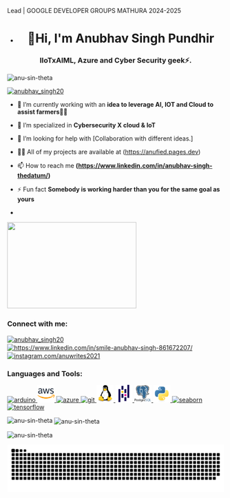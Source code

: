 <!--  👋 Hi, I’m Anubhav Singh
- 👀 I’m interested in tech insights, IIoT, cloud and cybersecurity stuff. -->
Lead | GOOGLE DEVELOPER GROUPS MATHURA 2024-2025
<!-- - 💞️ I’m looking to collaborate a newbie support. -->
- <h1 align="center">🤖Hi, I'm Anubhav Singh Pundhir</h1>
<h3 align="center">IIoTxAIML, Azure and Cyber Security geek⚡.</h3>

<p align="left"> <img src="https://komarev.com/ghpvc/?username=anu-sin-theta&label=Profile%20views&color=0e75b6&style=flat" alt="anu-sin-theta" /> </p>

<p align="left"> <a href="https://twitter.com/anubhav_singh20" target="blank"><img src="https://img.shields.io/twitter/follow/anubhav_singh20?logo=twitter&style=for-the-badge" alt="anubhav_singh20" /></a> </p>

- 🔭 I’m currently working with an **idea to leverage AI, IOT and Cloud to assist farmers🫡🚀**

- 🌱 I’m specialized in  **Cybersecurity X cloud & IoT**

- 🤝 I’m looking for help with [Collaboration with different ideas.]

- 👨‍💻 All of my projects are available at (https://anufied.pages.dev)

- 📫 How to reach me **(https://www.linkedin.com/in/anubhav-singh-thedatum/)**

- ⚡ Fun fact **Somebody is working harder than you for the same goal as yours**
- <div align="right">
<img src= "https://media0.giphy.com/media/NytMLKyiaIh6VH9SPm/giphy.gif?cid=ecf05e47sgjhpcgyl5gnr0jlhcamn67b3conqvvl5slb0lxn&rid=giphy.gif&ct=g" width="300" height="200"></div>
<h3 align="left">Connect with me:</h3>
<p align="left">
<a href="https://twitter.com/anubhav_singh20" target="blank"><img align="center" src="https://raw.githubusercontent.com/rahuldkjain/github-profile-readme-generator/master/src/images/icons/Social/twitter.svg" alt="anubhav_singh20" height="30" width="40" /></a>
<a href="https://www.linkedin.com/in/anubhav-singh-thedatum/" target="blank"><img align="center" src="https://raw.githubusercontent.com/rahuldkjain/github-profile-readme-generator/master/src/images/icons/Social/linked-in-alt.svg" alt="https://www.linkedin.com/in/smile-anubhav-singh-861672207/" height="30" width="40" /></a>
<a href="https://instagram.com/instagram.com/anuwrites2021" target="blank"><img align="center" src="https://raw.githubusercontent.com/rahuldkjain/github-profile-readme-generator/master/src/images/icons/Social/instagram.svg" alt="instagram.com/anuwrites2021" height="30" width="40" /></a>
</p>

<h3 align="left">Languages and Tools:</h3>
<p align="left"> <a href="https://www.arduino.cc/" target="_blank" rel="noreferrer"> <img src="https://cdn.worldvectorlogo.com/logos/arduino-1.svg" alt="arduino" width="40" height="40"/> </a> <a href="https://aws.amazon.com" target="_blank" rel="noreferrer"> <img src="https://raw.githubusercontent.com/devicons/devicon/master/icons/amazonwebservices/amazonwebservices-original-wordmark.svg" alt="aws" width="40" height="40"/> </a> <a href="https://azure.microsoft.com/en-in/" target="_blank" rel="noreferrer"> <img src="https://www.vectorlogo.zone/logos/microsoft_azure/microsoft_azure-icon.svg" alt="azure" width="40" height="40"/> </a> <a href="https://git-scm.com/" target="_blank" rel="noreferrer"> <img src="https://www.vectorlogo.zone/logos/git-scm/git-scm-icon.svg" alt="git" width="40" height="40"/> </a> <a href="https://www.linux.org/" target="_blank" rel="noreferrer"> <img src="https://raw.githubusercontent.com/devicons/devicon/master/icons/linux/linux-original.svg" alt="linux" width="40" height="40"/> </a> <a href="https://pandas.pydata.org/" target="_blank" rel="noreferrer"> <img src="https://raw.githubusercontent.com/devicons/devicon/2ae2a900d2f041da66e950e4d48052658d850630/icons/pandas/pandas-original.svg" alt="pandas" width="40" height="40"/> </a> <a href="https://www.postgresql.org" target="_blank" rel="noreferrer"> <img src="https://raw.githubusercontent.com/devicons/devicon/master/icons/postgresql/postgresql-original-wordmark.svg" alt="postgresql" width="40" height="40"/> </a> <a href="https://www.python.org" target="_blank" rel="noreferrer"> <img src="https://raw.githubusercontent.com/devicons/devicon/master/icons/python/python-original.svg" alt="python" width="40" height="40"/> </a> <a href="https://seaborn.pydata.org/" target="_blank" rel="noreferrer"> <img src="https://seaborn.pydata.org/_images/logo-mark-lightbg.svg" alt="seaborn" width="40" height="40"/> </a> <a href="https://www.tensorflow.org" target="_blank" rel="noreferrer"> <img src="https://www.vectorlogo.zone/logos/tensorflow/tensorflow-icon.svg" alt="tensorflow" width="40" height="40"/> </a> </p>

<p><img align="left" src="https://github-readme-stats.vercel.app/api/top-langs?username=anu-sin-theta&show_icons=true&locale=en&layout=compact" alt="anu-sin-theta" /></p>

<p>&nbsp;<img align="center" src="https://github-readme-stats.vercel.app/api?username=anu-sin-theta&show_icons=true&locale=en" alt="anu-sin-theta" /></p>

<p><img align="center" src="https://github-readme-streak-stats.herokuapp.com/?user=anu-sin-theta&" alt="anu-sin-theta" /></p>

<img src="https://raw.githubusercontent.com/Platane/snk/output/github-contribution-grid-snake.svg">

